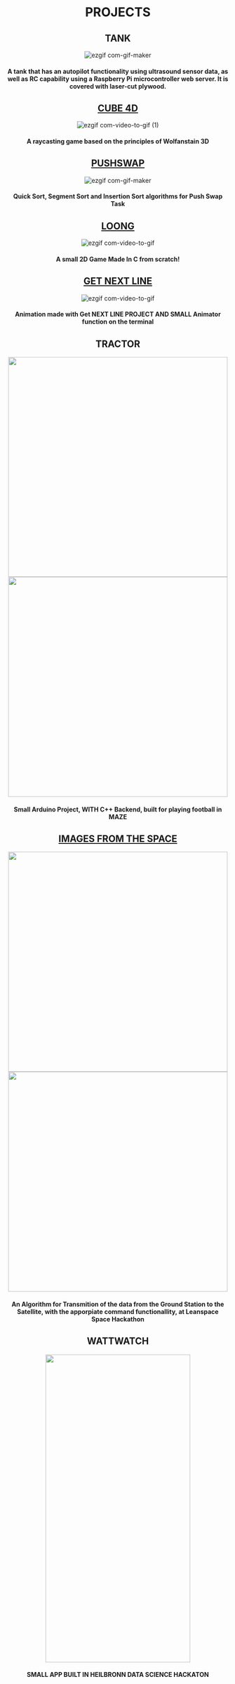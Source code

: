 <div align="center">

# PROJECTS

## TANK 

![ezgif com-gif-maker](https://github.com/kvebers/kvebers/assets/49612380/15755f2c-2a30-4783-ae49-84de9bfdaf81)

#### A tank that has an autopilot functionality using ultrasound sensor data, as well as RC capability using a Raspberry Pi microcontroller web server. It is covered with laser-cut plywood.

## [CUBE 4D](https://github.com/kvebers/CUBE4D)
![ezgif com-video-to-gif (1)](https://github.com/kvebers/kvebers/assets/49612380/089b3834-3324-40ef-81db-a1dbb9d3644f)

#### A raycasting game based on the principles of Wolfanstain 3D

## [PUSHSWAP](https://github.com/kvebers/PushSwap)

![ezgif com-gif-maker](https://github.com/kvebers/kvebers/assets/49612380/1503581e-372d-4781-9876-9e03b0cd672b)

#### Quick Sort, Segment Sort and Insertion Sort algorithms for Push Swap Task

## [LOONG](https://github.com/kvebers/LOONG)

![ezgif com-video-to-gif](https://github.com/kvebers/kvebers/assets/49612380/2cd576fc-40c6-4009-9efb-91327794c8f4)

#### A small 2D Game Made In C from scratch!

## [GET NEXT LINE](https://github.com/kvebers/get_next_line)

![ezgif com-video-to-gif](https://github.com/kvebers/kvebers/assets/49612380/df421976-5e47-447b-822b-ee684f8e8ae2)

#### Animation made with Get NEXT LINE PROJECT AND SMALL Animator function on the terminal

## TRACTOR
<img src="https://github.com/kvebers/PROJECTS/assets/49612380/23cf915c-9a4b-4948-bc66-c4d7245c5b2b" width="500" height="500">
<img src="https://github.com/kvebers/PROJECTS/assets/49612380/2db8c1bb-8e9a-4ec9-a9fe-927234915414" width="500" height="500">

#### Small Arduino Project, WITH C++ Backend, built for playing football in MAZE

## [IMAGES FROM THE SPACE](https://github.com/kvebers/Leanspace-2022-Hack-the-Space)

<img src="https://github.com/kvebers/PROJECTS/assets/49612380/fd066a0b-26d9-42f4-82a8-4037c2f9039b" width="500" height="500">
<img src="https://github.com/kvebers/PROJECTS/assets/49612380/fbdbe2c1-f385-4919-8fc9-3c2e6f30524c" width="500" height="500">

#### An Algorithm for Transmition of the data from the Ground Station to the Satellite, with the apporpiate command functionallity, at Leanspace Space Hackathon

## WATTWATCH 
<img src="https://github.com/kvebers/PROJECTS/assets/49612380/7b8586d2-6dca-4788-9f8a-631ab6c80d8d" width="330" height="700">

#### SMALL APP BUILT IN HEILBRONN DATA SCIENCE HACKATON

</div>
